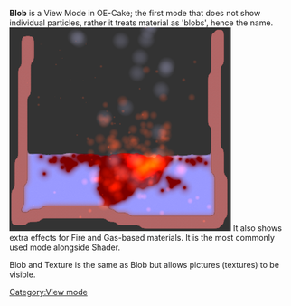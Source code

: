 **Blob** is a View Mode in OE-Cake; the first mode that does not show individual particles, rather it treats material as 'blobs', hence the name.![Blob mode, note the translucent gas particles and the fire effects.](/images/VMblob.png "Blob mode, note the translucent gas particles and the fire effects.") It also shows extra effects for Fire and Gas-based materials. It is the most commonly used mode alongside Shader.

Blob and Texture is the same as Blob but allows pictures (textures) to be visible.

[Category:View mode](/Category_View%20mode.md "Category:View mode")
